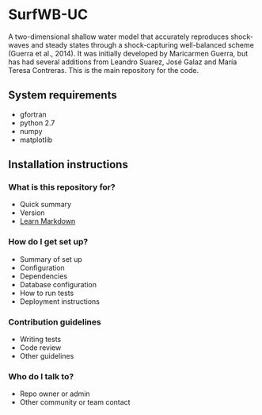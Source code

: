 # SurfWB-UC #

A two-dimensional shallow water model that accurately reproduces shock-waves and steady states through a shock-capturing well-balanced scheme (Guerra et al., 2014). It was initially developed by Maricarmen Guerra, but has had several additions from Leandro Suarez, José Galaz and María Teresa Contreras. This is the main repository for the code.

## System requirements

* gfortran
* python 2.7
* numpy
* matplotlib

## Installation instructions


### What is this repository for? ###

* Quick summary
* Version
* [Learn Markdown](https://bitbucket.org/tutorials/markdowndemo)

### How do I get set up? ###

* Summary of set up
* Configuration
* Dependencies
* Database configuration
* How to run tests
* Deployment instructions

### Contribution guidelines ###

* Writing tests
* Code review
* Other guidelines

### Who do I talk to? ###

* Repo owner or admin
* Other community or team contact